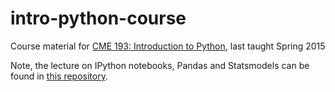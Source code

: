 # intro-python-course
Course material for [CME 193: Introduction to Python](http://stanford.edu/~schmit/cme193/), last taught Spring 2015

Note, the lecture on IPython notebooks, Pandas and Statsmodels can be found in [this repository](https://github.com/schmit/cme193-ipython-notebooks-lecture).
